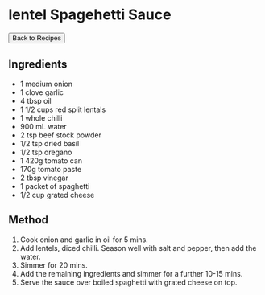 # lentel Spagehetti Sauce
<button onclick="location.href='../recipes.html'">Back to Recipes</button>
<!-- <img src="images/default_image.jpg" alt="Meatballs" style="float: right; margin-left: 20px; max-width: 50%;" /> -->

## Ingredients
- 1 medium onion
- 1 clove garlic
- 4 tbsp oil
- 1 1/2 cups red split lentals
- 1 whole chilli
- 900 mL water
- 2 tsp beef stock powder
- 1/2 tsp dried basil
- 1/2 tsp oregano
- 1 420g tomato can
- 170g tomato paste
- 2 tbsp vinegar
- 1 packet of spaghetti
- 1/2 cup grated cheese

## Method
1. Cook onion and garlic in oil for 5 mins.
2. Add lentels, diced chilli. Season well with salt and pepper, then add the water.
3. Simmer for 20 mins.
4. Add the remaining ingredients and simmer for a further 10-15 mins.
5. Serve the sauce over boiled spaghetti with grated cheese on top.